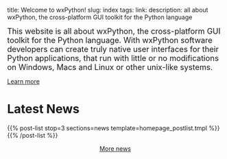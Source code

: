 title: Welcome to wxPython!
slug: index
tags:
link:
description: all about wxPython, the cross-platform GUI toolkit for the Python language



<div class="jumbotron">
<div class="row home-intro">
<div class="col-md-12 home-intro-text">

<font size="+1">
This website is all about wxPython, the cross-platform GUI toolkit for the
Python language. With wxPython software developers can create truly native user
interfaces for their Python applications, that run with little or no
modifications on Windows, Macs and Linux or other unix-like systems.
</font>
<p></p>

<a class="btn btn-primary btn-lg" href="/pages/overview" role="button">Learn more</a>
</div></div></div>



# Latest News

{{% post-list stop=3 
			  sections=news 
			  template=homepage_postlist.tmpl 
			  %}}
{{% /post-list %}}


<center><a class="btn btn-primary" href="/news" role="button">More news</a></center>
